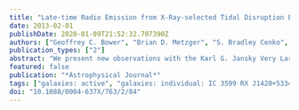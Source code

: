 ```yaml
---
title: "Late-time Radio Emission from X-Ray-selected Tidal Disruption Events"
date: 2013-02-01
publishDate: 2020-01-09T21:52:32.707390Z
authors: ["Geoffrey C. Bower", "Brian D. Metzger", "S. Bradley Cenko", "Jeffrey M. Silverman", "Joshua S. Bloom"]
publication_types: ["2"]
abstract: "We present new observations with the Karl G. Jansky Very Large Array of seven X-ray-selected tidal disruption events (TDEs). The radio observations were carried out between 9 and 22 years after the initial X-ray discovery, and thus probe the late-time formation of relativistic jets and jet interactions with the interstellar medium in these systems. We detect a compact radio source in the nucleus of the galaxy IC 3599 and a compact radio source that is a possible counterpart to RX J1420.4+5334. We find no radio counterparts for five other sources with flux density upper limits between 51 and 200 μJy (3σ). If the detections truly represent late radio emission associated with a TDE, then our results suggest that a fraction, &gt;åisebox-0.5ex  10%, of X-ray-detected TDEs are accompanied by relativistic jets. We explore several models for producing late radio emission, including interaction of the jet with gas in the circumnuclear environment (blast wave model), and emission from the core of the jet itself. Upper limits on the radio flux density from archival observations suggest that the jet formation may have been delayed for years after the TDE, possibly triggered by the accretion rate dropping below a critical threshold of i̊sebox-0.5ex 10$^-2$-10̂-3 dotM_Edd. The non-detections are also consistent with this scenario; deeper radio observations can determine whether relativistic jets are present in these systems. The emission from RX J1420.4+5334 is also consistent with the predictions of the blast wave model; however, the radio emission from IC 3599 is substantially underluminous, and its spectral slope is too flat, relative to the blast wave model expectations. Future radio monitoring of IC 3599 and RX J1420.4+5334 will help to better constrain the nature of the jets in these systems."
featured: false
publication: "*Astrophysical Journal*"
tags: ["galaxies: active", "galaxies: individual: IC 3599 RX J1420+5334 NGC 5905 RX J1624+7554 RX J1242─1119 SDSS J132341.97+482701.3 SDSS J131122.15─012345.6", "galaxies: jets", "radio continuum: galaxies", "Astrophysics - High Energy Astrophysical Phenomena", "Astrophysics - Cosmology and Nongalactic Astrophysics"]
doi: "10.1088/0004-637X/763/2/84"
---
```


